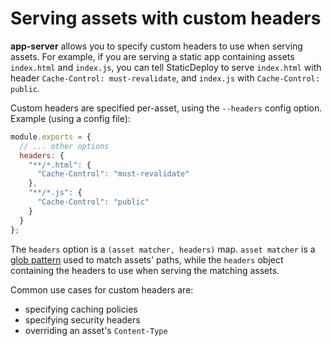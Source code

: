 # Serving assets with custom headers

**app-server** allows you to specify custom headers to use when serving assets.
For example, if you are serving a static app containing assets `index.html` and
`index.js`, you can tell StaticDeploy to serve `index.html` with header
`Cache-Control: must-revalidate`, and `index.js` with `Cache-Control: public`.

Custom headers are specified per-asset, using the `--headers` config option.
Example (using a config file):

```js
module.exports = {
  // ... other options
  headers: {
    "**/*.html": {
      "Cache-Control": "must-revalidate"
    },
    "**/*.js": {
      "Cache-Control": "public"
    }
  }
};
```

The `headers` option is a `(asset matcher, headers)` map. `asset matcher` is a
[glob pattern](https://github.com/micromatch/micromatch) used to match assets'
paths, while the `headers` object containing the headers to use when serving the
matching assets.

Common use cases for custom headers are:

- specifying caching policies
- specifying security headers
- overriding an asset's `Content-Type`

